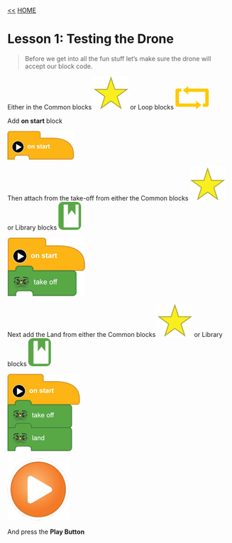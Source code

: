 [<<](05-required-for-all-new-drone-projects.md)  [HOME](https://github.com/drjonesy/ParrotDrone_Airborne_CodingWithTynker)
# Lesson 1: Testing the Drone

> Before we get into all the fun stuff let’s make sure the drone will accept our block code.

Either in the Common blocks ![](images/06-L01-star.png) or Loop blocks ![](images/06-L01-loop1.png)

Add **on start** block

![](images/06-L01-onStart.png)

Then attach from the take-off from either the 
Common blocks ![](images/06-L01-star.png) or Library blocks ![](images/06-L01-library.png)

![](images/06-L01-takeOff.png)

Next add the Land from either the 
Common blocks ![](images/06-L01-star.png) or Library blocks ![](images/06-L01-library.png)

![](images/06-L01-land.png)

![](images/06-L01-playBtn.png)

And press the **Play Button**


